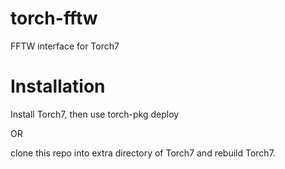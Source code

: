 torch-fftw
==========

FFTW interface for Torch7

Installation
============

Install Torch7, then use torch-pkg deploy

OR

clone this repo into extra directory of Torch7 and rebuild Torch7.